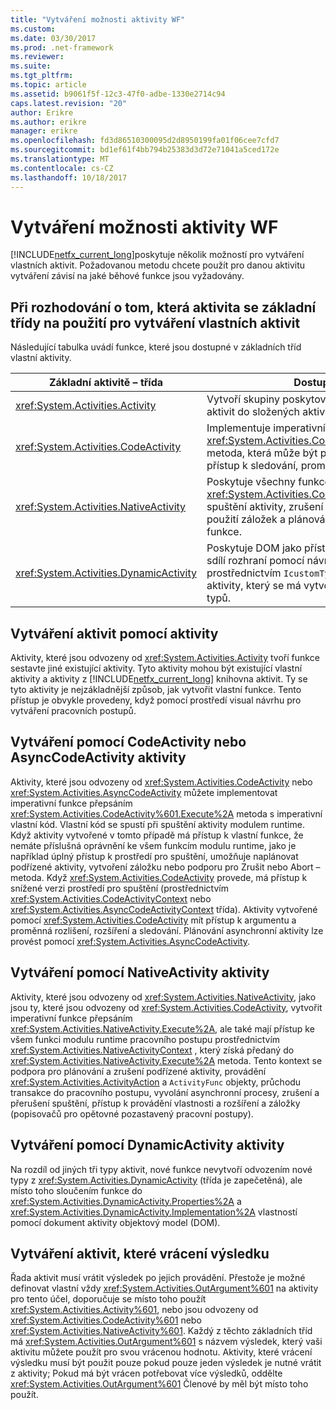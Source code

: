 ```yaml
---
title: "Vytváření možnosti aktivity WF"
ms.custom: 
ms.date: 03/30/2017
ms.prod: .net-framework
ms.reviewer: 
ms.suite: 
ms.tgt_pltfrm: 
ms.topic: article
ms.assetid: b9061f5f-12c3-47f0-adbe-1330e2714c94
caps.latest.revision: "20"
author: Erikre
ms.author: erikre
manager: erikre
ms.openlocfilehash: fd3d86510300095d2d8950199fa01f06cee7cfd7
ms.sourcegitcommit: bd1ef61f4bb794b25383d3d72e71041a5ced172e
ms.translationtype: MT
ms.contentlocale: cs-CZ
ms.lasthandoff: 10/18/2017
---
```

# <a name="activity-authoring-options-in-wf"></a>Vytváření možnosti aktivity WF
[!INCLUDE[netfx_current_long](../../../includes/netfx-current-long-md.md)]poskytuje několik možností pro vytváření vlastních aktivit. Požadovanou metodu chcete použít pro danou aktivitu vytváření závisí na jaké běhové funkce jsou vyžadovány.  
  
## <a name="deciding-which-base-activity-class-to-use-for-authoring-custom-activities"></a>Při rozhodování o tom, která aktivita se základní třídy na použití pro vytváření vlastních aktivit  
 Následující tabulka uvádí funkce, které jsou dostupné v základních tříd vlastní aktivity.  
  
|Základní aktivitě – třída|Dostupné funkce|  
|-------------------------|------------------------|  
|<xref:System.Activities.Activity>|Vytvoří skupiny poskytované systémem a vlastních aktivit do složených aktivit.|  
|<xref:System.Activities.CodeActivity>|Implementuje imperativní funkce tím, že poskytuje <xref:System.Activities.CodeActivity%601.Execute%2A> metoda, která může být přepsána. Také poskytuje přístup k sledování, proměnné a argumenty...|  
|<xref:System.Activities.NativeActivity>|Poskytuje všechny funkce <xref:System.Activities.CodeActivity>, plus přerušení spuštění aktivity, zrušení provedení podřízené aktivity, použití záložek a plánování aktivit, akcí aktivity a funkce.|  
|<xref:System.Activities.DynamicActivity>|Poskytuje DOM jako přístup k vytváření aktivit, které sdílí rozhraní pomocí návrháře WF a běhu stroje prostřednictvím <!--zz <xref:System.ComponentModel.IcustomTypeDescriptor>--> `IcustomTypeDescriptor`, povolení nové aktivity, který se má vytvořit bez definování nových typů.|  
  
## <a name="authoring-activities-using-activity"></a>Vytváření aktivit pomocí aktivity  
 Aktivity, které jsou odvozeny od <xref:System.Activities.Activity> tvoří funkce sestavte jiné existující aktivity. Tyto aktivity mohou být existující vlastní aktivity a aktivity z [!INCLUDE[netfx_current_long](../../../includes/netfx-current-long-md.md)] knihovna aktivit. Ty se tyto aktivity je nejzákladnější způsob, jak vytvořit vlastní funkce. Tento přístup je obvykle provedeny, když pomocí prostředí visual návrhu pro vytváření pracovních postupů.  
  
## <a name="authoring-activities-using-codeactivity-or-asynccodeactivity"></a>Vytváření pomocí CodeActivity nebo AsyncCodeActivity aktivity  
 Aktivity, které jsou odvozeny od <xref:System.Activities.CodeActivity> nebo <xref:System.Activities.AsyncCodeActivity> můžete implementovat imperativní funkce přepsáním <xref:System.Activities.CodeActivity%601.Execute%2A> metoda s imperativní vlastní kód. Vlastní kód se spustí při spuštění aktivity modulem runtime. Když aktivity vytvořené v tomto případě má přístup k vlastní funkce, že nemáte příslušná oprávnění ke všem funkcím modulu runtime, jako je například úplný přístup k prostředí pro spuštění, umožňuje naplánovat podřízené aktivity, vytvoření záložku nebo podporu pro Zrušit nebo Abort – metoda. Když <xref:System.Activities.CodeActivity> provede, má přístup k snížené verzi prostředí pro spuštění (prostřednictvím <xref:System.Activities.CodeActivityContext> nebo <xref:System.Activities.AsyncCodeActivityContext> třída). Aktivity vytvořené pomocí <xref:System.Activities.CodeActivity> mít přístup k argumentu a proměnná rozlišení, rozšíření a sledování. Plánování asynchronní aktivity lze provést pomocí <xref:System.Activities.AsyncCodeActivity>.  
  
## <a name="authoring-activities-using-nativeactivity"></a>Vytváření pomocí NativeActivity aktivity  
 Aktivity, které jsou odvozeny od <xref:System.Activities.NativeActivity>, jako jsou ty, které jsou odvozeny od <xref:System.Activities.CodeActivity>, vytvořit imperativní funkce přepsáním <xref:System.Activities.NativeActivity.Execute%2A>, ale také mají přístup ke všem funkci modulu runtime pracovního postupu prostřednictvím <xref:System.Activities.NativeActivityContext> , který získá předaný do <xref:System.Activities.NativeActivity.Execute%2A> metoda. Tento kontext se podpora pro plánování a zrušení podřízené aktivity, provádění <xref:System.Activities.ActivityAction> a <!--zz <xref:System.Activities.ActivityFunc>--> `ActivityFunc` objekty, průchodu transakce do pracovního postupu, vyvolání asynchronní procesy, zrušení a přerušení spuštění, přístup k provádění vlastnosti a rozšíření a záložky (popisovačů pro opětovné pozastavený pracovní postupy).  
  
## <a name="authoring-activities-using-dynamicactivity"></a>Vytváření pomocí DynamicActivity aktivity  
 Na rozdíl od jiných tři typy aktivit, nové funkce nevytvoří odvozením nové typy z <xref:System.Activities.DynamicActivity> (třída je zapečetěná), ale místo toho sloučením funkce do <xref:System.Activities.DynamicActivity.Properties%2A> a <xref:System.Activities.DynamicActivity.Implementation%2A> vlastností pomocí dokument aktivity objektový model (DOM).  
  
## <a name="authoring-activities-that-return-a-result"></a>Vytváření aktivit, které vrácení výsledku  
 Řada aktivit musí vrátit výsledek po jejich provádění. Přestože je možné definovat vlastní vždy <xref:System.Activities.OutArgument%601> na aktivity pro tento účel, doporučuje se místo toho použít <xref:System.Activities.Activity%601>, nebo jsou odvozeny od <xref:System.Activities.CodeActivity%601> nebo <xref:System.Activities.NativeActivity%601>. Každý z těchto základních tříd má <xref:System.Activities.OutArgument%601> s názvem výsledek, který vaši aktivitu můžete použít pro svou vrácenou hodnotu. Aktivity, které vrácení výsledku musí být použit pouze pokud pouze jeden výsledek je nutné vrátit z aktivity; Pokud má být vrácen potřebovat více výsledků, oddělte <xref:System.Activities.OutArgument%601> Členové by měl být místo toho použít.
